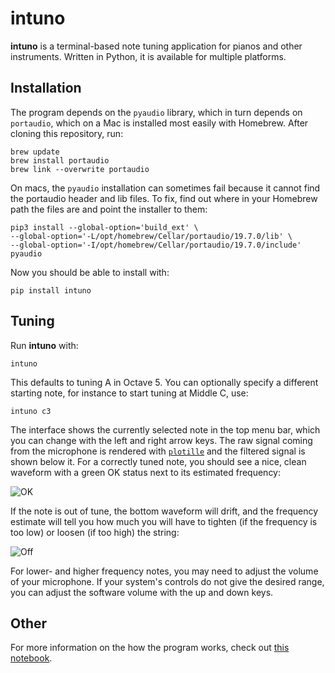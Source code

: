 # intuno
**intuno** is a terminal-based note tuning application for pianos and other instruments.  Written in Python, it is available for multiple platforms.

## Installation

The program depends on the `pyaudio` library, which in turn depends on `portaudio`, which on a Mac is installed most easily with Homebrew. After cloning this repository, run:

```
brew update
brew install portaudio
brew link --overwrite portaudio
```

On macs, the `pyaudio` installation can sometimes fail because it cannot find the portaudio header and lib files.  To fix, find out where in your Homebrew path the files are and point the installer to them:

```
pip3 install --global-option='build_ext' \
--global-option='-L/opt/homebrew/Cellar/portaudio/19.7.0/lib' \
--global-option='-I/opt/homebrew/Cellar/portaudio/19.7.0/include' pyaudio
```

Now you should be able to install with:

```
pip install intuno
```

## Tuning

Run **intuno** with:

```
intuno
```

This defaults to tuning A in Octave 5.  You can optionally specify a different starting note, for instance to start tuning at Middle C, use:

```
intuno c3
```

The interface shows the currently selected note in the top menu bar, which you can change with the left and right arrow keys.  The raw signal coming from the microphone is rendered with [`plotille`](https://github.com/tammoippen/plotille) and the filtered signal is shown below it.  For a correctly tuned note, you should see a nice, clean waveform with a green OK status next to its estimated frequency:

![OK](resources/screenshot-accurate.png)

If the note is out of tune, the bottom waveform will drift, and the frequency estimate will tell you how much you will have to tighten (if the frequency is too low) or loosen (if too high) the string:

![Off](resources/screenshot-off.png)

For lower- and higher frequency notes, you may need to adjust the volume of your microphone.  If your system's controls do not give the desired range, you can adjust the software volume with the up and down keys.

## Other

For more information on the how the program works, check out [this notebook](https://loukad.github.io/tuning.html).

